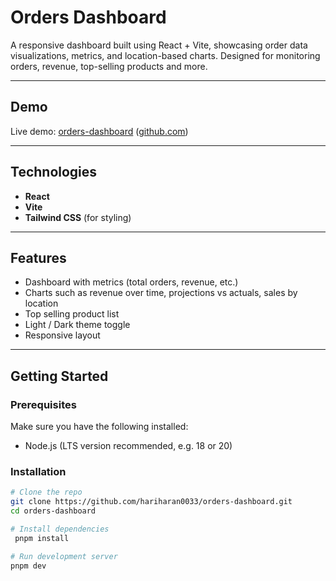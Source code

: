 # Orders Dashboard

A responsive dashboard built using React + Vite, showcasing order data visualizations, metrics, and location-based charts. Designed for monitoring orders, revenue, top-selling products and more.

---


## Demo

Live demo: [orders-dashboard](https://orders-dashboard-theta.vercel.app) ([github.com](https://github.com/hariharan0033/orders-dashboard))

---

## Technologies

- **React**  
- **Vite**  
- **Tailwind CSS** (for styling)    

---

## Features

- Dashboard with metrics (total orders, revenue, etc.)  
- Charts such as revenue over time, projections vs actuals, sales by location  
- Top selling product list  
- Light / Dark theme toggle  
- Responsive layout  

---

## Getting Started

### Prerequisites

Make sure you have the following installed:

- Node.js (LTS version recommended, e.g. 18 or 20)    

### Installation

```bash
# Clone the repo
git clone https://github.com/hariharan0033/orders-dashboard.git
cd orders-dashboard

# Install dependencies
 pnpm install

# Run development server
pnpm dev

